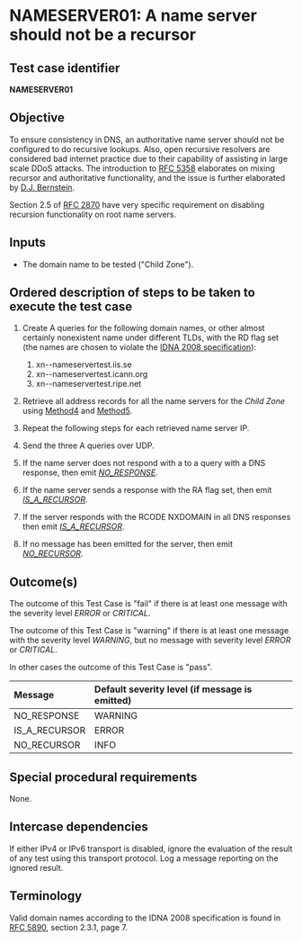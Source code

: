 # NAMESERVER01: A name server should not be a recursor

## Test case identifier
**NAMESERVER01**

## Objective

To ensure consistency in DNS, an authoritative name server should not be
configured to do recursive lookups. Also, open recursive resolvers are
considered bad internet practice due to their capability of assisting in
large scale DDoS attacks. The introduction to [RFC 5358]
elaborates on mixing recursor and
authoritative functionality, and the issue is further elaborated by
[D.J. Bernstein].

Section 2.5 of [RFC 2870] have very
specific requirement on disabling recursion functionality on root name
servers.

## Inputs

* The domain name to be tested ("Child Zone").

## Ordered description of steps to be taken to execute the test case

1. Create A queries for the following domain names, or other almost 
   certainly nonexistent name under different TLDs, with the RD flag
   set (the names are chosen to violate the 
   [IDNA 2008 specification]):
   1. xn--nameservertest.iis.se
   2. xn--nameservertest.icann.org
   3. xn--nameservertest.ripe.net

2. Retrieve all address records for all the name servers for the
   *Child Zone* using [Method4] and [Method5].

3. Repeat the following steps for each retrieved name server IP.

3. Send the three A queries over UDP.

4. If the name server does not respond with a to a query with a DNS
   response, then emit *[NO_RESPONSE]*.

5. If the name server sends a response with the RA flag set, then 
   emit *[IS_A_RECURSOR]*.

6. If the server responds with the RCODE NXDOMAIN in all DNS 
   responses then emit *[IS_A_RECURSOR]*.

7. If no message has been emitted for the server, then emit 
   *[NO_RECURSOR]*.

## Outcome(s)

The outcome of this Test Case is "fail" if there is at least one message
with the severity level *ERROR* or *CRITICAL*.

The outcome of this Test Case is "warning" if there is at least one message
with the severity level *WARNING*, but no message with severity level
*ERROR* or *CRITICAL*.

In other cases the outcome of this Test Case is "pass".

Message                       | Default severity level (if message is emitted)
:-----------------------------|:-----------------------------------
NO_RESPONSE                   | WARNING
IS_A_RECURSOR                 | ERROR
NO_RECURSOR                   | INFO

## Special procedural requirements

None.

## Intercase dependencies

If either IPv4 or IPv6 transport is disabled, ignore the evaluation of the
result of any test using this transport protocol. Log a message reporting
on the ignored result.

## Terminology

Valid domain names according to the IDNA 2008 specification is found in
[RFC 5890], section 2.3.1, page 7.
 

[RFC 2870]: https://tools.ietf.org/html/rfc2870

[RFC 5358]: https://tools.ietf.org/html/rfc5358

[RFC 5890]: https://tools.ietf.org/html/rfc5890

[D.J. Bernstein]: http://cr.yp.to/djbdns/separation.html

[Method4]: #method-4-delegation-name-server-addresses

[Method5]: #method-5-in-zone-addresses-records-of-name-servers

[NO_RESPONSE]: #outcomes

[IS_A_RECURSOR]: #outcomes

[NO_RECURSOR]: #outcomes

[IDNA 2008 specification]: #terminology
